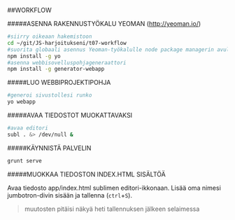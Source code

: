 ##WORKFLOW

#####ASENNA RAKENNUSTYÖKALU YEOMAN (http://yeoman.io/)
```sh
#siirry oikeaan hakemistoon
cd ~/git/JS-harjoitukseni/t07-workflow
#suorita globaali asennus Yeoman-työkalulle node package managerin avulla
npm install -g yo
#asenna webbisovelluspohjageneraattori
npm install -g generator-webapp
```
#####LUO WEBBIPROJEKTIPOHJA
```sh
#generoi sivustollesi runko
yo webapp
```

#####AVAA TIEDOSTOT MUOKATTAVAKSI
```sh
#avaa editori
subl . &> /dev/null &
```

#####KÄYNNISTÄ PALVELIN
```sh
grunt serve
```

#####MUOKKAA TIEDOSTON INDEX.HTML SISÄLTÖÄ

Avaa tiedosto app/index.html sublimen editori-ikkonaan. Lisää oma nimesi jumbotron-divin sisään ja tallenna (`ctrl`+`S`).
> muutosten pitäisi näkyä heti tallennuksen jälkeen selaimessa
